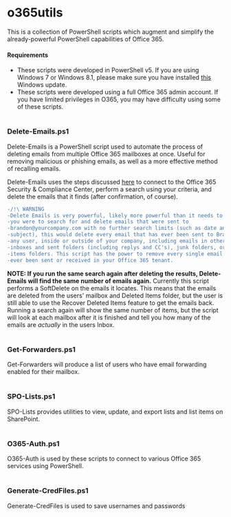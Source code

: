 # o365utils
This is a collection of PowerShell scripts which augment and simplify the
already-powerful PowerShell capabilities of Office 365.

#### Requirements
- These scripts were developed in PowerShell v5. If you are using Windows 7 or
  Windows 8.1, please make sure you have installed
  [this](https://www.microsoft.com/en-us/download/details.aspx?id=50395) Windows
  update.
- These scripts were developed using a full Office 365 admin account. If you
have limited privileges in O365, you may have difficulty using some of these
scripts.

#
### Delete-Emails.ps1
Delete-Emails is a PowerShell script used to automate the process of deleting
emails from multiple Office 365 mailboxes at once. Useful for removing malicious
or phishing emails, as well as a more effective method of recalling emails.

Delete-Emails uses the steps discussed
[here](https://support.office.com/en-us/article/3526fd06-b45f-445b-aed4-5ebd37b3762a)
to connect to the Office 365 Security & Compliance Center, perform a search
using your criteria, and delete the emails that it finds (after confirmation, of
course).

```diff
-/!\ WARNING
-Delete Emails is very powerful, likely more powerful than it needs to be. If
-you were to search for and delete emails that were sent to
-brandon@yourcompany.com with no further search limits (such as date and
-subject), this would delete every email that has ever been sent to Brandon by
-any user, inside or outside of your company, including emails in other users'
-inboxes and sent folders (including replys and CC's), junk folders, or deleted
-items folders. This script has the power to remove every single email that has
-ever been sent or received in your Office 365 tenant.
```

**NOTE: If you run the same search again after deleting the results,
Delete-Emails will find the same number of emails again.** Currently this script
performs a SoftDelete on the emails it locates. This means that the emails are
deleted from the users' mailbox and Deleted Items folder, but the user is still
able to use the Recover Deleted Items feature to get the emails back. Running a
search again will show the same number of items, but the script will look at
each mailbox after it is finished and tell you how many of the emails are
_actually_ in the users Inbox.

#
### Get-Forwarders.ps1
Get-Forwarders will produce a list of users who have email forwarding enabled
for their mailbox.

#
### SPO-Lists.ps1
SPO-Lists provides utilities to view, update, and export lists and list items
on SharePoint.


#
### O365-Auth.ps1
O365-Auth is used by these scripts to connect to various Office 365 services
using PowerShell.


#
### Generate-CredFiles.ps1
Generate-CredFiles is used to save usernames and passwords

